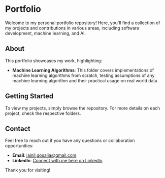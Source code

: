 # Portfolio

Welcome to my personal portfolio repository! Here, you'll find a collection of my projects and contributions in various areas, including software development, machine learning, and AI.

## About

This portfolio showcases my work, highlighting:

- **Machine Learning Algorithms**: This folder covers implementations of machine learning algorithms from scratch, testing assumptions of any machine learning algorithm and their practical usage on real world data.

## Getting Started

To view my projects, simply browse the repository. For more details on each project, check the respective folders.

## Contact

Feel free to reach out if you have any questions or collaboration opportunities:

- **Email**: jainil.gosalia@gmail.com
- **LinkedIn**: [Connect with me here on LinkedIn](https://www.linkedin.com/in/jainil-gosalia)

Thank you for visiting!

